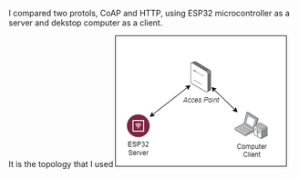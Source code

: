 I compared two protols, CoAP and HTTP, using ESP32 microcontroller as a server and dekstop computer as a client.

It is the topology that I used
![Alt text](./topology.png)
